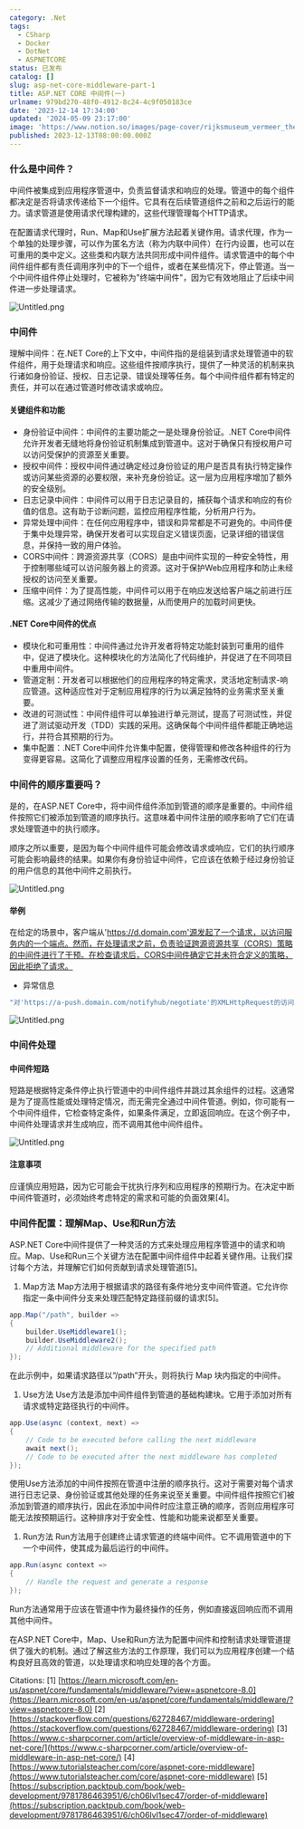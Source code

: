 ```yaml
---
category: .Net
tags:
  - CSharp
  - Docker
  - DotNet
  - ASPNETCORE
status: 已发布
catalog: []
slug: asp-net-core-middleware-part-1
title: ASP.NET CORE 中间件(一)
urlname: 979bd270-48f0-4912-8c24-4c9f050183ce
date: '2023-12-14 17:34:00'
updated: '2024-05-09 23:17:00'
image: 'https://www.notion.so/images/page-cover/rijksmuseum_vermeer_the_milkmaid.jpg'
published: 2023-12-13T08:00:00.000Z
---
```


### 什么是中间件？


中间件被集成到应用程序管道中，负责监督请求和响应的处理。管道中的每个组件都决定是否将请求传递给下一个组件。它具有在后续管道组件之前和之后运行的能力。请求管道是使用请求代理构建的，这些代理管理每个HTTP请求。


在配置请求代理时，Run、Map和Use扩展方法起着关键作用。请求代理，作为一个单独的处理步骤，可以作为匿名方法（称为内联中间件）在行内设置，也可以在可重用的类中定义。这些类和内联方法共同形成中间件组件。请求管道中的每个中间件组件都有责任调用序列中的下一个组件，或者在某些情况下，停止管道。当一个中间件组件停止处理时，它被称为"终端中间件"，因为它有效地阻止了后续中间件进一步处理请求。


![Untitled.png](https://prod-files-secure.s3.us-west-2.amazonaws.com/5d24fe63-e567-4804-86f9-9fdc62e13082/da807807-d02d-4fa1-86b6-db45e4678714/Untitled.png?X-Amz-Algorithm=AWS4-HMAC-SHA256&X-Amz-Content-Sha256=UNSIGNED-PAYLOAD&X-Amz-Credential=ASIAZI2LB466X2RBBLZN%2F20250323%2Fus-west-2%2Fs3%2Faws4_request&X-Amz-Date=20250323T213311Z&X-Amz-Expires=3600&X-Amz-Security-Token=IQoJb3JpZ2luX2VjEIT%2F%2F%2F%2F%2F%2F%2F%2F%2F%2FwEaCXVzLXdlc3QtMiJHMEUCIBXMdXT0FdO2J%2Bj74fh45auljU69CQsiNXzTVLzuvufeAiEAtpvUI%2F4xQDR5mu2fuSAdhHo5ZvA28%2BiQkR2cPDTpGBgqiAQI3f%2F%2F%2F%2F%2F%2F%2F%2F%2F%2FARAAGgw2Mzc0MjMxODM4MDUiDLNnnLdRlcEoiQjCaSrcA0YSSZk6qZtFHMzw9lY8giNbVkJJGN9YDe6C%2FT4fpf%2BTCiPsqUz%2FLwCo923t0kKyq5UwM9KtZ2yBlXh9yGiLeIHAAhfLZCgxEqlAYGnz%2FLxzcGU6rUIJ1%2Fvz11yEjEJ4MLfySbK2isw420OQEg7kziDOR7wzpkUtCtXp9pn5GYk6cHT89lth4SNi3eAc3moDFLVUF%2Fmj76JAlzVgOmCbIPqAxJjOJdA6pmfoWeVNwlX4Py%2FPZV2mra8tTJZc5roRpkC5rPDd%2BMK6cBk02E93cTw5H7uOB3m6fNynDSwHnuytIn993MxeoxKKzhT4JjIqV%2F1iH1mpUhBodpwSrxvYdL%2FnnFcWozvjJJf2Tk2bdGBnKf8NMgZ4TgNEU1KM5Hu8LkGmOxjZWIBEM6rhgT%2FJzrEg6FBnbNawgavK%2FysB%2B5XfnHxaMHnpxo86y2ZfjsBt%2FDMi0JK%2FEG2dpO%2BzcQB0TerlUKM%2FHkJ%2BbXYEcQ5a%2F3LS0p2U5k8OcKR9Cx4z8WTdfbqiYADD%2Bp3Ol7h18IXBaVQ3a%2Fgnf9fadMAGpteXn833MNcNKUPHMpsHnaMctVk7ub4UPqBqaBDDuJjnPL5XeiOKoWTsvUFgQoik4e2sir3aEh1z79iH2fxg%2FNTkMOvJgb8GOqUB3QuB2fQcXDfIb7npBKtPV1mshy2naGDje%2BqqI%2FkvYmpj6AENE73S5tjv4Ui1LpAFO79kYq2f3GasoSaOoWujQIhlEFYUgihnYCaQcwZWQd1qi12LB35e%2FsgfczGWmNC2dgZ3eB8epFfbFD9WBBboCyQLc9aD0sd2000eEepsFHVkP%2BHt1RhSMEFuEQof%2F5pZdHjrnZI36Pz8hn6Dc7IEV4m7v46%2F&X-Amz-Signature=96faf0eb0ae6398b2f56c4417e03a6e5131ea74577c1a04ebabc556cd2b66c10&X-Amz-SignedHeaders=host&x-id=GetObject)


### 中间件


理解中间件：在.NET Core的上下文中，中间件指的是组装到请求处理管道中的软件组件，用于处理请求和响应。这些组件按顺序执行，提供了一种灵活的机制来执行诸如身份验证、授权、日志记录、错误处理等任务。每个中间件组件都有特定的责任，并可以在通过管道时修改请求或响应。


#### 关键组件和功能

- 身份验证中间件：中间件的主要功能之一是处理身份验证。.NET Core中间件允许开发者无缝地将身份验证机制集成到管道中。这对于确保只有授权用户可以访问受保护的资源至关重要。
- 授权中间件：授权中间件通过确定经过身份验证的用户是否具有执行特定操作或访问某些资源的必要权限，来补充身份验证。这一层为应用程序增加了额外的安全级别。
- 日志记录中间件：中间件可以用于日志记录目的，捕获每个请求和响应的有价值的信息。这有助于诊断问题，监控应用程序性能，分析用户行为。
- 异常处理中间件：在任何应用程序中，错误和异常都是不可避免的。中间件便于集中处理异常，确保开发者可以实现自定义错误页面，记录详细的错误信息，并保持一致的用户体验。
- CORS中间件：跨源资源共享（CORS）是由中间件实现的一种安全特性，用于控制哪些域可以访问服务器上的资源。这对于保护Web应用程序和防止未经授权的访问至关重要。
- 压缩中间件：为了提高性能，中间件可以用于在响应发送给客户端之前进行压缩。这减少了通过网络传输的数据量，从而使用户的加载时间更快。

#### .NET Core中间件的优点

- 模块化和可重用性：中间件通过允许开发者将特定功能封装到可重用的组件中，促进了模块化。这种模块化的方法简化了代码维护，并促进了在不同项目中重用中间件。
- 管道定制：开发者可以根据他们的应用程序的特定需求，灵活地定制请求-响应管道。这种适应性对于定制应用程序的行为以满足独特的业务需求至关重要。
- 改进的可测试性：中间件组件可以单独进行单元测试，提高了可测试性，并促进了测试驱动开发（TDD）实践的采用。这确保每个中间件组件都能正确地运行，并符合其预期的行为。
- 集中配置：.NET Core中间件允许集中配置，使得管理和修改各种组件的行为变得更容易。这简化了调整应用程序设置的任务，无需修改代码。

### 中间件的顺序重要吗？


是的，在ASP.NET Core中，将中间件组件添加到管道的顺序是重要的。中间件组件按照它们被添加到管道的顺序执行。这意味着中间件注册的顺序影响了它们在请求处理管道中的执行顺序。


顺序之所以重要，是因为每个中间件组件可能会修改请求或响应，它们的执行顺序可能会影响最终的结果。如果你有身份验证中间件，它应该在依赖于经过身份验证的用户信息的其他中间件之前执行。


![Untitled.png](https://prod-files-secure.s3.us-west-2.amazonaws.com/5d24fe63-e567-4804-86f9-9fdc62e13082/24f795a2-1c5a-4a6b-a0d8-2afb160076f1/Untitled.png?X-Amz-Algorithm=AWS4-HMAC-SHA256&X-Amz-Content-Sha256=UNSIGNED-PAYLOAD&X-Amz-Credential=ASIAZI2LB466X2RBBLZN%2F20250323%2Fus-west-2%2Fs3%2Faws4_request&X-Amz-Date=20250323T213311Z&X-Amz-Expires=3600&X-Amz-Security-Token=IQoJb3JpZ2luX2VjEIT%2F%2F%2F%2F%2F%2F%2F%2F%2F%2FwEaCXVzLXdlc3QtMiJHMEUCIBXMdXT0FdO2J%2Bj74fh45auljU69CQsiNXzTVLzuvufeAiEAtpvUI%2F4xQDR5mu2fuSAdhHo5ZvA28%2BiQkR2cPDTpGBgqiAQI3f%2F%2F%2F%2F%2F%2F%2F%2F%2F%2FARAAGgw2Mzc0MjMxODM4MDUiDLNnnLdRlcEoiQjCaSrcA0YSSZk6qZtFHMzw9lY8giNbVkJJGN9YDe6C%2FT4fpf%2BTCiPsqUz%2FLwCo923t0kKyq5UwM9KtZ2yBlXh9yGiLeIHAAhfLZCgxEqlAYGnz%2FLxzcGU6rUIJ1%2Fvz11yEjEJ4MLfySbK2isw420OQEg7kziDOR7wzpkUtCtXp9pn5GYk6cHT89lth4SNi3eAc3moDFLVUF%2Fmj76JAlzVgOmCbIPqAxJjOJdA6pmfoWeVNwlX4Py%2FPZV2mra8tTJZc5roRpkC5rPDd%2BMK6cBk02E93cTw5H7uOB3m6fNynDSwHnuytIn993MxeoxKKzhT4JjIqV%2F1iH1mpUhBodpwSrxvYdL%2FnnFcWozvjJJf2Tk2bdGBnKf8NMgZ4TgNEU1KM5Hu8LkGmOxjZWIBEM6rhgT%2FJzrEg6FBnbNawgavK%2FysB%2B5XfnHxaMHnpxo86y2ZfjsBt%2FDMi0JK%2FEG2dpO%2BzcQB0TerlUKM%2FHkJ%2BbXYEcQ5a%2F3LS0p2U5k8OcKR9Cx4z8WTdfbqiYADD%2Bp3Ol7h18IXBaVQ3a%2Fgnf9fadMAGpteXn833MNcNKUPHMpsHnaMctVk7ub4UPqBqaBDDuJjnPL5XeiOKoWTsvUFgQoik4e2sir3aEh1z79iH2fxg%2FNTkMOvJgb8GOqUB3QuB2fQcXDfIb7npBKtPV1mshy2naGDje%2BqqI%2FkvYmpj6AENE73S5tjv4Ui1LpAFO79kYq2f3GasoSaOoWujQIhlEFYUgihnYCaQcwZWQd1qi12LB35e%2FsgfczGWmNC2dgZ3eB8epFfbFD9WBBboCyQLc9aD0sd2000eEepsFHVkP%2BHt1RhSMEFuEQof%2F5pZdHjrnZI36Pz8hn6Dc7IEV4m7v46%2F&X-Amz-Signature=14a9941d05c3013affd6da24daf50f9a00af35c6d42408529f69b2ea569db4f2&X-Amz-SignedHeaders=host&x-id=GetObject)


#### 举例


在给定的场景中，客户端从'https://d.domain.com'源发起了一个请求，以访问服务内的一个端点。然而，在处理请求之前，负责验证跨源资源共享（CORS）策略的中间件进行了干预。在检查请求后，CORS中间件确定它并未符合定义的策略，因此拒绝了请求。

- 异常信息

```c#
"对'https://a-push.domain.com/notifyhub/negotiate'的XMLHttpRequest的访问，源自'https://d.domain.com'，已被CORS策略阻止：预检请求的响应未通过访问控制检查：请求的资源上没有'Access-Control-Allow-Origin'头。"[1][2][3]
```


![Untitled.png](https://prod-files-secure.s3.us-west-2.amazonaws.com/5d24fe63-e567-4804-86f9-9fdc62e13082/371d9517-dafe-4432-94b7-2d14d1593167/Untitled.png?X-Amz-Algorithm=AWS4-HMAC-SHA256&X-Amz-Content-Sha256=UNSIGNED-PAYLOAD&X-Amz-Credential=ASIAZI2LB466X2RBBLZN%2F20250323%2Fus-west-2%2Fs3%2Faws4_request&X-Amz-Date=20250323T213311Z&X-Amz-Expires=3600&X-Amz-Security-Token=IQoJb3JpZ2luX2VjEIT%2F%2F%2F%2F%2F%2F%2F%2F%2F%2FwEaCXVzLXdlc3QtMiJHMEUCIBXMdXT0FdO2J%2Bj74fh45auljU69CQsiNXzTVLzuvufeAiEAtpvUI%2F4xQDR5mu2fuSAdhHo5ZvA28%2BiQkR2cPDTpGBgqiAQI3f%2F%2F%2F%2F%2F%2F%2F%2F%2F%2FARAAGgw2Mzc0MjMxODM4MDUiDLNnnLdRlcEoiQjCaSrcA0YSSZk6qZtFHMzw9lY8giNbVkJJGN9YDe6C%2FT4fpf%2BTCiPsqUz%2FLwCo923t0kKyq5UwM9KtZ2yBlXh9yGiLeIHAAhfLZCgxEqlAYGnz%2FLxzcGU6rUIJ1%2Fvz11yEjEJ4MLfySbK2isw420OQEg7kziDOR7wzpkUtCtXp9pn5GYk6cHT89lth4SNi3eAc3moDFLVUF%2Fmj76JAlzVgOmCbIPqAxJjOJdA6pmfoWeVNwlX4Py%2FPZV2mra8tTJZc5roRpkC5rPDd%2BMK6cBk02E93cTw5H7uOB3m6fNynDSwHnuytIn993MxeoxKKzhT4JjIqV%2F1iH1mpUhBodpwSrxvYdL%2FnnFcWozvjJJf2Tk2bdGBnKf8NMgZ4TgNEU1KM5Hu8LkGmOxjZWIBEM6rhgT%2FJzrEg6FBnbNawgavK%2FysB%2B5XfnHxaMHnpxo86y2ZfjsBt%2FDMi0JK%2FEG2dpO%2BzcQB0TerlUKM%2FHkJ%2BbXYEcQ5a%2F3LS0p2U5k8OcKR9Cx4z8WTdfbqiYADD%2Bp3Ol7h18IXBaVQ3a%2Fgnf9fadMAGpteXn833MNcNKUPHMpsHnaMctVk7ub4UPqBqaBDDuJjnPL5XeiOKoWTsvUFgQoik4e2sir3aEh1z79iH2fxg%2FNTkMOvJgb8GOqUB3QuB2fQcXDfIb7npBKtPV1mshy2naGDje%2BqqI%2FkvYmpj6AENE73S5tjv4Ui1LpAFO79kYq2f3GasoSaOoWujQIhlEFYUgihnYCaQcwZWQd1qi12LB35e%2FsgfczGWmNC2dgZ3eB8epFfbFD9WBBboCyQLc9aD0sd2000eEepsFHVkP%2BHt1RhSMEFuEQof%2F5pZdHjrnZI36Pz8hn6Dc7IEV4m7v46%2F&X-Amz-Signature=b863a0bc0f8cc31a4c07ef8524a32a33893a5cb8b718dbe4abb0456ccf9ebb67&X-Amz-SignedHeaders=host&x-id=GetObject)


### 中间件处理


#### 中间件短路
短路是根据特定条件停止执行管道中的中间件组件并跳过其余组件的过程。这通常是为了提高性能或处理特定情况，而无需完全通过中间件管道。例如，你可能有一个中间件组件，它检查特定条件，如果条件满足，立即返回响应。在这个例子中，中间件处理请求并生成响应，而不调用其他中间件组件。


![Untitled.png](https://prod-files-secure.s3.us-west-2.amazonaws.com/5d24fe63-e567-4804-86f9-9fdc62e13082/e8a1d943-cb51-4723-936e-23c6af2fb0f9/Untitled.png?X-Amz-Algorithm=AWS4-HMAC-SHA256&X-Amz-Content-Sha256=UNSIGNED-PAYLOAD&X-Amz-Credential=ASIAZI2LB466X2RBBLZN%2F20250323%2Fus-west-2%2Fs3%2Faws4_request&X-Amz-Date=20250323T213311Z&X-Amz-Expires=3600&X-Amz-Security-Token=IQoJb3JpZ2luX2VjEIT%2F%2F%2F%2F%2F%2F%2F%2F%2F%2FwEaCXVzLXdlc3QtMiJHMEUCIBXMdXT0FdO2J%2Bj74fh45auljU69CQsiNXzTVLzuvufeAiEAtpvUI%2F4xQDR5mu2fuSAdhHo5ZvA28%2BiQkR2cPDTpGBgqiAQI3f%2F%2F%2F%2F%2F%2F%2F%2F%2F%2FARAAGgw2Mzc0MjMxODM4MDUiDLNnnLdRlcEoiQjCaSrcA0YSSZk6qZtFHMzw9lY8giNbVkJJGN9YDe6C%2FT4fpf%2BTCiPsqUz%2FLwCo923t0kKyq5UwM9KtZ2yBlXh9yGiLeIHAAhfLZCgxEqlAYGnz%2FLxzcGU6rUIJ1%2Fvz11yEjEJ4MLfySbK2isw420OQEg7kziDOR7wzpkUtCtXp9pn5GYk6cHT89lth4SNi3eAc3moDFLVUF%2Fmj76JAlzVgOmCbIPqAxJjOJdA6pmfoWeVNwlX4Py%2FPZV2mra8tTJZc5roRpkC5rPDd%2BMK6cBk02E93cTw5H7uOB3m6fNynDSwHnuytIn993MxeoxKKzhT4JjIqV%2F1iH1mpUhBodpwSrxvYdL%2FnnFcWozvjJJf2Tk2bdGBnKf8NMgZ4TgNEU1KM5Hu8LkGmOxjZWIBEM6rhgT%2FJzrEg6FBnbNawgavK%2FysB%2B5XfnHxaMHnpxo86y2ZfjsBt%2FDMi0JK%2FEG2dpO%2BzcQB0TerlUKM%2FHkJ%2BbXYEcQ5a%2F3LS0p2U5k8OcKR9Cx4z8WTdfbqiYADD%2Bp3Ol7h18IXBaVQ3a%2Fgnf9fadMAGpteXn833MNcNKUPHMpsHnaMctVk7ub4UPqBqaBDDuJjnPL5XeiOKoWTsvUFgQoik4e2sir3aEh1z79iH2fxg%2FNTkMOvJgb8GOqUB3QuB2fQcXDfIb7npBKtPV1mshy2naGDje%2BqqI%2FkvYmpj6AENE73S5tjv4Ui1LpAFO79kYq2f3GasoSaOoWujQIhlEFYUgihnYCaQcwZWQd1qi12LB35e%2FsgfczGWmNC2dgZ3eB8epFfbFD9WBBboCyQLc9aD0sd2000eEepsFHVkP%2BHt1RhSMEFuEQof%2F5pZdHjrnZI36Pz8hn6Dc7IEV4m7v46%2F&X-Amz-Signature=419537555aa94a2e31d594ecf248e355f59360e32166b6363d07ba85e6f804eb&X-Amz-SignedHeaders=host&x-id=GetObject)


#### 注意事项


应谨慎应用短路，因为它可能会干扰执行序列和应用程序的预期行为。在决定中断中间件管道时，必须始终考虑特定的需求和可能的负面效果[4]。


### 中间件配置：理解Map、Use和Run方法


ASP.NET Core中间件提供了一种灵活的方式来处理应用程序管道中的请求和响应。Map、Use和Run三个关键方法在配置中间件组件中起着关键作用。让我们探讨每个方法，并理解它们如何贡献到请求处理管道[5]。

1. Map方法
Map方法用于根据请求的路径有条件地分支中间件管道。它允许你指定一条中间件分支来处理匹配特定路径前缀的请求[5]。

```c#
app.Map("/path", builder =>
{
    builder.UseMiddleware1();
    builder.UseMiddleware2();
    // Additional middleware for the specified path
});
```


在此示例中，如果请求路径以“/path”开头，则将执行 Map 块内指定的中间件。

1. Use方法
Use方法是添加中间件组件到管道的基础构建块。它用于添加对所有请求或特定路径执行的中间件。

```c#
app.Use(async (context, next) =>
{
    // Code to be executed before calling the next middleware
    await next();
    // Code to be executed after the next middleware has completed
});
```


使用Use方法添加的中间件按照在管道中注册的顺序执行。这对于需要对每个请求进行日志记录、身份验证或其他处理的任务来说至关重要。中间件组件按照它们被添加到管道的顺序执行，因此在添加中间件时应注意正确的顺序，否则应用程序可能无法按预期运行。这种排序对于安全性、性能和功能来说都至关重要。

1. Run方法
Run方法用于创建终止请求管道的终端中间件。它不调用管道中的下一个中间件，使其成为最后运行的中间件。

```c#
app.Run(async context =>
{
    // Handle the request and generate a response
});
```


Run方法通常用于应该在管道中作为最终操作的任务，例如直接返回响应而不调用其他中间件。


在ASP.NET Core中，Map、Use和Run方法为配置中间件和控制请求处理管道提供了强大的机制。通过了解这些方法的工作原理，我们可以为应用程序创建一个结构良好且高效的管道，以处理请求和响应处理的各个方面。


Citations:
[1] [https://learn.microsoft.com/en-us/aspnet/core/fundamentals/middleware/?view=aspnetcore-8.0](https://learn.microsoft.com/en-us/aspnet/core/fundamentals/middleware/?view=aspnetcore-8.0)
[2] [https://stackoverflow.com/questions/62728467/middleware-ordering](https://stackoverflow.com/questions/62728467/middleware-ordering)
[3] [https://www.c-sharpcorner.com/article/overview-of-middleware-in-asp-net-core/](https://www.c-sharpcorner.com/article/overview-of-middleware-in-asp-net-core/)
[4] [https://www.tutorialsteacher.com/core/aspnet-core-middleware](https://www.tutorialsteacher.com/core/aspnet-core-middleware)
[5] [https://subscription.packtpub.com/book/web-development/9781786463951/6/ch06lvl1sec47/order-of-middleware](https://subscription.packtpub.com/book/web-development/9781786463951/6/ch06lvl1sec47/order-of-middleware)

